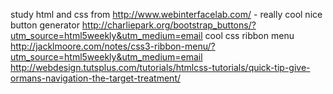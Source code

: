 study html and css from http://www.webinterfacelab.com/ - really cool
nice button generator http://charliepark.org/bootstrap_buttons/?utm_source=html5weekly&utm_medium=email
cool css ribbon menu http://jacklmoore.com/notes/css3-ribbon-menu/?utm_source=html5weekly&utm_medium=email
http://webdesign.tutsplus.com/tutorials/htmlcss-tutorials/quick-tip-give-ormans-navigation-the-target-treatment/